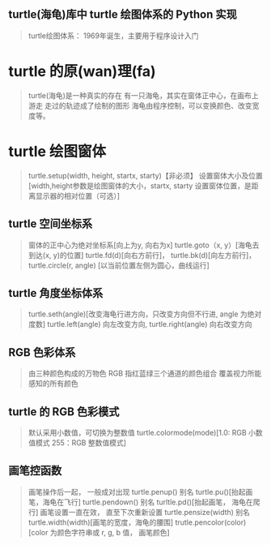 ## turtle(海龟)库中 turtle 绘图体系的 Python 实现
>  turtle绘图体系： 1969年诞生，主要用于程序设计入门

# turtle 的原(wan)理(fa)
> turtle(海龟)是一种真实的存在
> 有一只海龟，其实在窗体正中心，在画布上游走
> 走过的轨迹成了绘制的图形
> 海龟由程序控制，可以变换颜色、改变宽度等。

# turtle 绘图窗体
> turtle.setup(width, height, startx, starty)【非必须】 设置窗体大小及位置
[width,height参数是绘图窗体的大小，startx, starty 设置窗体位置，是距离显示器的相对位置（可选）]

## turtle 空间坐标系
> 窗体的正中心为绝对坐标系[向上为y, 向右为x]
> turtle.goto（x, y）[海龟去到达(x, y)的位置]
> turtle.fd(d)[向右方前行]， turtle.bk(d)[向左方前行]， turtle.circle(r, angle)
[以当前位置左侧为圆心，曲线运行]

## turtle 角度坐标体系
> turtle.seth(angle)[改变海龟行进方向，只改变方向但不行进, angle 为绝对度数]
> turtle.left(angle) 向左改变方向, turtle.right(angle) 向右改变方向

## RGB 色彩体系
> 由三种颜色构成的万物色
> RGB 指红蓝绿三个通道的颜色组合
> 覆盖视力所能感知的所有颜色

## turtle 的 RGB 色彩模式
> 默认采用小数值，可切换为整数值
> turtle.colormode(mode)[1.0: RGB 小数值模式 255：RGB 整数值模式]

## 画笔控函数
> 画笔操作后一起， 一般成对出现
> turtle.penup() 别名 turtle.pu()[抬起画笔，海龟在飞行]
> turtle.pendown() 别名 turltle.pd()[抬起画笔， 海龟在爬行]
> 画笔设置一直在效， 直至下次重新设置
> turtle.pensize(width) 别名 turtle.width(width)[画笔的宽度，海龟的腰围]
> trutle.pencolor(color) [color 为颜色字符串或 r, g, b 值， 画笔颜色]

